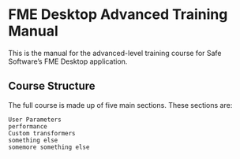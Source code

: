 # FME Desktop Advanced Training Manual #

This is the manual for the advanced-level training course for Safe Software’s FME Desktop application.

## Course Structure ##

The full course is made up of five main sections. These sections are:

    User Parameters
    performance
    Custom transformers
    something else
    somemore something else
